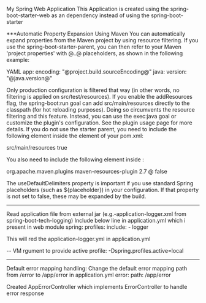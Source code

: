 My Spring Web Application
	This Application is created using the spring-boot-starter-web as an dependency instead of using the spring-boot-starter

***Automatic Property Expansion Using Maven
You can automatically expand properties from the Maven project by using resource filtering. If you use the spring-boot-starter-parent, you can then refer to your Maven 'project properties' with @..@ placeholders, as shown in the following example:

YAML
app:
  encoding: "@project.build.sourceEncoding@"
  java:
    version: "@java.version@"

Only production configuration is filtered that way (in other words, no filtering is applied on src/test/resources).
If you enable the addResources flag, the spring-boot:run goal can add src/main/resources directly to the classpath (for hot reloading purposes). Doing so circumvents the resource filtering and this feature. Instead, you can use the exec:java goal or customize the plugin's configuration. See the plugin usage page for more details.
If you do not use the starter parent, you need to include the following element inside the <build/> element of your pom.xml:

<resources>
    <resource>
        <directory>src/main/resources</directory>
        <filtering>true</filtering>
    </resource>
</resources>

You also need to include the following element inside <plugins/>:

<plugin>
    <groupId>org.apache.maven.plugins</groupId>
    <artifactId>maven-resources-plugin</artifactId>
    <version>2.7</version>
    <configuration>
        <delimiters>
            <delimiter>@</delimiter>
        </delimiters>
        <useDefaultDelimiters>false</useDefaultDelimiters>
    </configuration>
</plugin>

The useDefaultDelimiters property is important if you use standard Spring placeholders (such as ${placeholder}) in your configuration. If that property is not set to false, these may be expanded by the build.

--------------------------------------------------------------------------------------------------------------------
Read application file from external jar (e.g.-application-logger.xml from spring-boot-tech-logging)
Include below line in application.yml which i present in web module
	spring:
	  profiles:
	    include:
	    - logger

This will red the application-logger.yml in application.yml

--
VM rgument to provide active profile:
-Dspring.profiles.active=local

-----------------------------------------------------------------------------------------
Default error mapping handling:
Change the default error mapping path from /error to /app/error in application.yml
  error:
    path: /app/error

Created AppErrorController which implements ErrorController to handle error response